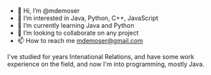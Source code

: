 - 👋 Hi, I’m @mdemoser
- 👀 I’m interested in Java, Python, C++, JavaScript
- 🌱 I’m currently learning Java and Python
- 💞️ I’m looking to collaborate on any project
- 📫 How to reach me mdemoser@gmail.com

I've studied for years Intenational Relations, and have some work experience on the field, and now I'm into programming, mostly Java.
